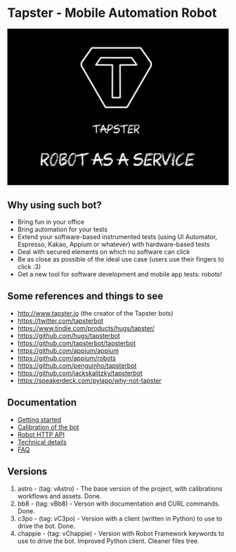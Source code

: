 # Tapster - Mobile Automation Robot

![A Taspter2 bot](poster.png)

## Why using such bot?
- Bring fun in your office
- Bring automation for your tests
- Extend your software-based instrumented tests (using UI Automator, Espresso, Kakao, Appium or whatever) with hardware-based tests
- Deal with secured elements on which no software can click
- Be as close as possible of the ideal use case (users use their fingers to click :3)
- Get a new tool for software development and mobile app tests: robots!

## Some references and things to see
- http://www.tapster.io (the creator of the Tapster bots)
- https://twitter.com/tapsterbot
- https://www.tindie.com/products/hugs/tapster/
- https://github.com/hugs/tapsterbot
- https://github.com/tapsterbot/tapsterbot
- https://github.com/appium/appium
- https://github.com/appium/robots
- https://github.com/penguinho/tapsterbot
- https://github.com/jackskalitzky/tapsterbot
- https://speakerdeck.com/pylapp/why-not-tapster

## Documentation
- [Getting started](https://github.com/pylapp/tapsterbot/blob/bb8/doc/getting-started.md)
- [Calibration of the bot](https://github.com/pylapp/tapsterbot/blob/bb8/doc/calibration-workflow.md)
- [Robot HTTP API](https://github.com/pylapp/tapsterbot/blob/bb8/doc/robot-api.md)
- [Technical details](https://github.com/pylapp/tapsterbot/blob/bb8/doc/technical-details.md)
- [FAQ](https://github.com/pylapp/tapsterbot/blob/bb8/doc/FAQ.md)

## Versions
1. astro - (tag: vAstro) - The base version of the project, with calibrations workflows and assets. Done.
2. bb8 - (tag: vBb8) - Verson with documentation and CURL commands. Done.
3. c3po - (tag: vC3po) - Version with a client (written in Python) to use to drive the bot. Done.
4. chappie - (tag: vChappie) - Version with Robot Framework keywords to use to drive the bot. Improved Python client. Cleaner files tree.
